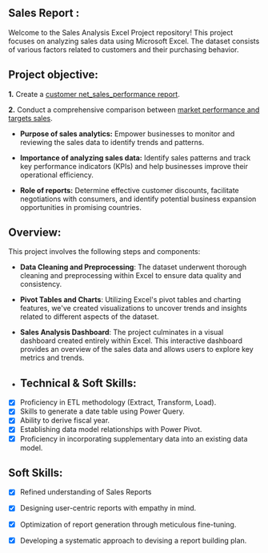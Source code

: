 ## Sales Report :

Welcome to the Sales Analysis Excel Project repository! This project focuses on analyzing sales data using Microsoft Excel. The dataset consists of various factors related to customers and their purchasing behavior.

## Project objective:

  **1.** Create a [customer net_sales_performance report](https://github.com/Vijay-BE/Excel-Sales-Analytics/blob/main/Net%20Sales%20performance.pdf). 

   **2.** Conduct a comprehensive comparison between [market performance and targets sales](https://github.com/Vijay-BE/Excel-Sales-Analytics/blob/main/Market%20performance%20vs%20Target.pdf).

- **Purpose of sales analytics:** Empower businesses to monitor and reviewing the sales data to identify trends and patterns.

- **Importance of analyzing sales data:** Identify sales patterns and track key performance indicators (KPIs) and help businesses improve their operational efficiency.

- **Role of reports:** Determine effective customer discounts, facilitate negotiations with consumers, and identify potential business expansion opportunities in promising countries.

## Overview:

This project involves the following steps and components:

- **Data Cleaning and Preprocessing**: The dataset underwent thorough cleaning and preprocessing within Excel to ensure data quality and consistency.

- **Pivot Tables and Charts**: Utilizing Excel's pivot tables and charting features, we've created visualizations to uncover trends and insights related to different aspects of the dataset.

- **Sales Analysis Dashboard**: The project culminates in a visual dashboard created entirely within Excel. This interactive dashboard provides an overview of the sales data and allows users to explore key metrics and trends.

- ## Technical & Soft Skills:
- [x]	Proficiency in ETL methodology (Extract, Transform, Load).
- [x]	Skills to generate a date table using Power Query.
- [x]	Ability to derive fiscal year.
- [x]	Establishing data model relationships with Power Pivot.
- [x]	Proficiency in incorporating supplementary data into an existing data model. 

## Soft Skills:
- [x]	Refined understanding of Sales Reports
- [x]	Designing user-centric reports with empathy in mind.
- [x]	Optimization of report generation through meticulous fine-tuning.
- [x]	Developing a systematic approach to devising a report building plan.

  
